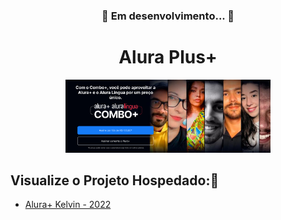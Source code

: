  <h3  align="center">🚀 Em desenvolvimento... 🚧 </h3>
<h1 align="center">Alura Plus+</h1>

<div align="center">
<img src="alura-plus\img\plus.png" width="65%">
</div>

## Visualize o Projeto Hospedado:👀

-  <a href="https://barbearia-alura-2021.vercel.app/contato.html">Alura+ Kelvin - 2022</a> 